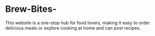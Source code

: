 # Brew-Bites-
This website is a one-stop hub for food lovers, making it easy to order delicious meals or explore cooking at home and can post recipes.
